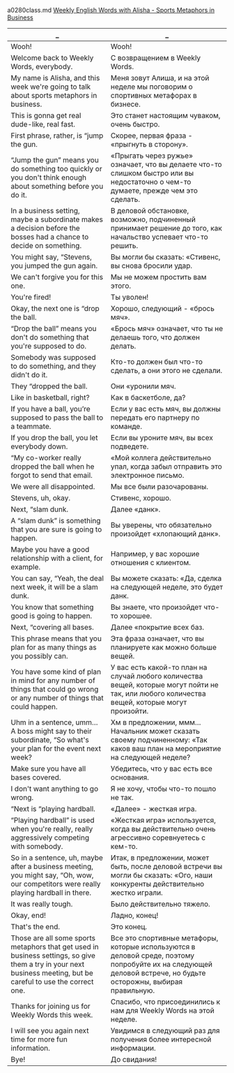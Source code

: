 a0280class.md
[Weekly English Words with Alisha - Sports Metaphors in Business](https://www.youtube.com/watch?v=ARJAQ0LOpWM)





_|_
--|--
Wooh!|Wooh!
Welcome back to Weekly Words, everybody.|С возвращением в Weekly Words.
My name is Alisha, and this week we're going to talk about sports metaphors in business.|Меня зовут Алиша, и на этой неделе мы поговорим о спортивных метафорах в бизнесе.
This is gonna get real dude-like, real fast.|Это станет настоящим чуваком, очень быстро.
First phrase, rather, is “jump the gun.|Скорее, первая фраза - «прыгнуть в сторону».
“Jump the gun” means you do something too quickly or you don't think enough about something before you do it.|«Прыгать через ружье» означает, что вы делаете что-то слишком быстро или вы недостаточно о чем-то думаете, прежде чем это сделать.
In a business setting, maybe a subordinate makes a decision before the bosses had a chance to decide on something.|В деловой обстановке, возможно, подчиненный принимает решение до того, как начальство успевает что-то решить.
You might say, “Stevens, you jumped the gun again.|Вы могли бы сказать: «Стивенс, вы снова бросили удар.
We can't forgive you for this one.|Мы не можем простить вам этого.
You're fired!|Ты уволен!
Okay, the next one is “drop the ball.|Хорошо, следующий - «брось мяч».
“Drop the ball” means you don't do something that you're supposed to do.|«Брось мяч» означает, что ты не делаешь того, что должен делать.
Somebody was supposed to do something, and they didn't do it.|Кто-то должен был что-то сделать, а они этого не сделали.
They “dropped the ball.|Они «уронили мяч.
Like in basketball, right?|Как в баскетболе, да?
If you have a ball, you’re supposed to pass the ball to a teammate.|Если у вас есть мяч, вы должны передать его партнеру по команде.
If you drop the ball, you let everybody down.|Если вы уроните мяч, вы всех подведете.
“My co-worker really dropped the ball when he forgot to send that email.|«Мой коллега действительно упал, когда забыл отправить это электронное письмо.
We were all disappointed.|Мы все были разочарованы.
Stevens, uh, okay.|Стивенс, хорошо.
Next, “slam dunk.|Далее «данк».
A “slam dunk” is something that you are sure is going to happen.|Вы уверены, что обязательно произойдет «хлопающий данк».
Maybe you have a good relationship with a client, for example.|Например, у вас хорошие отношения с клиентом.
You can say, “Yeah, the deal next week, it will be a slam dunk.|Вы можете сказать: «Да, сделка на следующей неделе, это будет данк.
You know that something good is going to happen.|Вы знаете, что произойдет что-то хорошее.
Next, “covering all bases.|Далее «покрытие всех баз.
This phrase means that you plan for as many things as you possibly can.|Эта фраза означает, что вы планируете как можно больше вещей.
You have some kind of plan in mind for any number of things that could go wrong or any number of things that could happen.|У вас есть какой-то план на случай любого количества вещей, которые могут пойти не так, или любого количества вещей, которые могут произойти.
Uhm in a sentence, umm… A boss might say to their subordinate, “So what's your plan for the event next week?|Хм в предложении, ммм… Начальник может сказать своему подчиненному: «Так каков ваш план на мероприятие на следующей неделе?
Make sure you have all bases covered.|Убедитесь, что у вас есть все основания.
I don't want anything to go wrong.|Я не хочу, чтобы что-то пошло не так.
“Next is “playing hardball.|«Далее» - жесткая игра.
“Playing hardball” is used when you're really, really aggressively competing with somebody.|«Жесткая игра» используется, когда вы действительно очень агрессивно соревнуетесь с кем-то.
So in a sentence, uh, maybe after a business meeting, you might say, “Oh, wow, our competitors were really playing hardball in there.|Итак, в предложении, может быть, после деловой встречи вы могли бы сказать: «Ого, наши конкуренты действительно жестко играли.
It was really tough.|Было действительно тяжело.
Okay, end!|Ладно, конец!
That's the end.|Это конец.
Those are all some sports metaphors that get used in business settings, so give them a try in your next business meeting, but be careful to use the correct one.|Все это спортивные метафоры, которые используются в деловой среде, поэтому попробуйте их на следующей деловой встрече, но будьте осторожны, выбирая правильную.
Thanks for joining us for Weekly Words this week.|Спасибо, что присоединились к нам для Weekly Words на этой неделе.
I will see you again next time for more fun information.|Увидимся в следующий раз для получения более интересной информации.
Bye!|До свидания!
